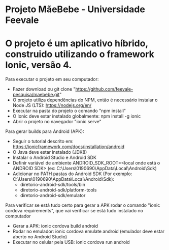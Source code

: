 # Projeto MãeBebe - Universidade Feevale

# O projeto é um aplicativo híbrido, construido utilizando o framework Ionic, versão 4.

Para executar o projeto em seu computador:
- Fazer download ou git clone "https://github.com/feevale-pesquisa/maebebe.git"
- O projeto utiliza dependências do NPM, então é necessário instalar o Node JS (LTS): https://nodejs.org/en/
- Executar na pasta do projeto o comando "npm install" 
- O Ionic deve estar instalado globalmente: npm install -g ionic
- Abrir o projeto no navegador "ionic serve"

Para gerar builds para Android (APK):
- Seguir o tutorial descrito em: https://ionicframework.com/docs/installation/android
- O Java deve estar instalado (JDK8)
- Instalar o Android Studio e Android SDK
- Definir variável de ambiente ANDROID_SDK_ROOT=<local onde está o ANDROID SDK> (ex: C:\Users\0190690\AppData\Local\Android\Sdk\)
- Adicionar no PATH pastas do Android SDK (Por exemplo: C:\Users\0190690\AppData\Local\Android\Sdk\):
  - diretorio-android-sdk/tools/bin
  - diretorio-android-sdk/platform-tools
  - diretorio-android-sdk/emulator
  
Para verificar se está tudo certo para gerar a APK rodar o comando "ionic cordova requirements", que vai verificar se está tudo instalado no computador
- Gerar a APK: ionic cordova build android 
- Rodar no emulador: ionic cordova emulate android (emulador deve estar aberto no Android Studio)
- Executar no celular pela USB: ionic cordova run android
